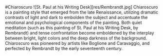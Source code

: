 #Chiaroscuro
![St. Paul at his Writing Desk][res/Rembrandt.jpg]
Chiaroscuro is a painting style that emerged from the late Renaissance, utilizing dramatic
contrasts of light and dark to embolden the subject and accentuate the emotional
and psychological components of the painting. Both quiet meditation (such as
this painting of St. Paul at his Writing Desk, by Rembrandt) and tense confrontation
become emboldened by the interplay between bright, light colors and the deep darkness
of the background. Chiaroscuro was pioneered by artists like Boglione and Caravaggio, and
perfected by Rembrandt by the early seventeenth century. 
